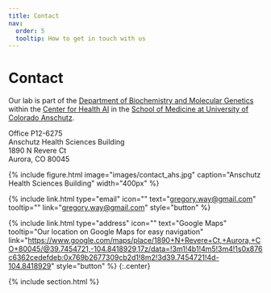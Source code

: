 ```yaml
---
title: Contact
nav:
  order: 5
  tooltip: How to get in touch with us
---
```


# <i class="fas fa-envelope"></i>Contact
Our lab is part of the [Department of Biochemistry and Molecular Genetics](https://medschool.cuanschutz.edu/biochemistry) within the [Center for Health AI](https://medschool.cuanschutz.edu/ai) in the [School of Medicine at University of Colorado Anschutz](https://medschool.cuanschutz.edu/).

Office P12-6275<br/>
Anschutz Health Sciences Building<br/>
1890 N Revere Ct<br/>
Aurora, CO 80045

{%
  include figure.html
  image="images/contact_ahs.jpg"
  caption="Anschutz Health Sciences Building"
  width="400px"
%}

{%
  include link.html
  type="email"
  icon=""
  text="gregory.way@gmail.com"
  tooltip=""
  link="gregory.way@gmail.com"
  style="button"
%}
<!---
{%
  include link.html
  type="phone"
  icon=""
  text="(555) 867-5309"
  tooltip=""
  link="+1-555-867-5309"
  style="button"
%}
-->
{%
  include link.html
  type="address"
  icon=""
  text="Google Maps"
  tooltip="Our location on Google Maps for easy navigation"
  link="https://www.google.com/maps/place/1890+N+Revere+Ct,+Aurora,+CO+80045/@39.7454721,-104.8418929,17z/data=!3m1!4b1!4m5!3m4!1s0x876c6362cedefdeb:0x769b2677309cb2d1!8m2!3d39.7454721!4d-104.8418929"
  style="button"
%}
{:.center}

{% include section.html %}

<!---
### <i class="fas fa-mail-bulk"></i>Mailing Address

That St & The Other St  
Porters Lake, NS B3E 1H3  
Canada
{:.center}

{% capture col1 %}
{%
  include figure.html
  image="images/photo.jpg"
  caption="The Center for Wit and Sagacity"
%}
{% endcapture %}
{% capture col2 %}
{%
  include figure.html
  image="images/photo.jpg"
  caption="Department of Metaphor"
%}
{% endcapture %}
{% include two-col.html col1=col1 col2=col2 %}
-->
